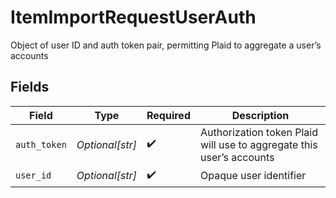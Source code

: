 # ItemImportRequestUserAuth

Object of user ID and auth token pair, permitting Plaid to aggregate a user’s accounts


## Fields

| Field                                                                | Type                                                                 | Required                                                             | Description                                                          |
| -------------------------------------------------------------------- | -------------------------------------------------------------------- | -------------------------------------------------------------------- | -------------------------------------------------------------------- |
| `auth_token`                                                         | *Optional[str]*                                                      | :heavy_check_mark:                                                   | Authorization token Plaid will use to aggregate this user’s accounts |
| `user_id`                                                            | *Optional[str]*                                                      | :heavy_check_mark:                                                   | Opaque user identifier                                               |